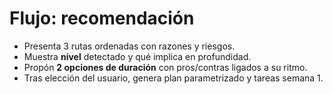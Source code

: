 # Flujo: recomendación

- Presenta 3 rutas ordenadas con razones y riesgos.
- Muestra **nivel** detectado y qué implica en profundidad.
- Propón **2 opciones de duración** con pros/contras ligados a su ritmo.
- Tras elección del usuario, genera plan parametrizado y tareas semana 1.